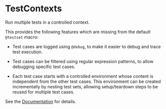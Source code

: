 # TestContexts

Run multiple tests in a controlled context.

This provides the following features which are missing from the default `@testset` macro:

* Test cases are logged using `@debug`, to make it easier to debug and trace test execution.

* Test cases can be filtered using regular expression patterns, to allow debugging specific test
  cases.

* Each test case starts with a controlled environment whose content is independent from the other
  test cases. This environment can be created incrementally by nesting test sets, allowing
  setup/teardown steps to be reused for multiple test cases.

See the [Documentation](https://orenbenkiki.github.io/TestContexts.jl/) for details.
